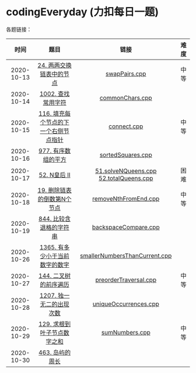 # codingEveryday (力扣每日一题)

各题链接：

|    时间    |                             题目                             |                             链接                             | 难度 |
| :--------: | :----------------------------------------------------------: | :----------------------------------------------------------: | :--: |
| 2020-10-13 | [24. 两两交换链表中的节点](https://leetcode-cn.com/problems/swap-nodes-in-pairs/) | [swapPairs.cpp](https://github.com/lugf027/luCodingInterviews/blob/master/src/codingEveryday/20201013_swapPairs/swapPairs.cpp) | 中等 |
| 2020-10-14 | [1002. 查找常用字符](https://leetcode-cn.com/problems/find-common-characters/) | [commonChars.cpp](https://github.com/lugf027/luCodingInterviews/blob/master/src/codingEveryday/20201014_commonChars/commonChars.cpp) |      |
| 2020-10-15 | [116. 填充每个节点的下一个右侧节点指针](https://leetcode-cn.com/problems/populating-next-right-pointers-in-each-node/) | [connect.cpp](https://github.com/lugf027/luCodingInterviews/blob/master/src/codingEveryday/20201015_connect/connect.cpp) | 中等 |
| 2020-10-16 | [977. 有序数组的平方](https://leetcode-cn.com/problems/squares-of-a-sorted-array/) | [sortedSquares.cpp](https://github.com/lugf027/luCodingInterviews/blob/master/src/codingEveryday/20201016_sortedSquares/sortedSquares.cpp) |      |
| 2020-10-17 | [52. N皇后 II](https://leetcode-cn.com/problems/n-queens-ii/) | [51.solveNQueens.cpp](https://github.com/lugf027/luCodingInterviews/blob/master/src/codingEveryday/20201016_totalNQueens/solveNQueens.cpp) [52.totalQueens.cpp](https://github.com/lugf027/luCodingInterviews/blob/master/src/codingEveryday/20201016_totalNQueens/totalQueens.cpp) | 困难 |
| 2020-10-18 | [19. 删除链表的倒数第N个节点](https://leetcode-cn.com/problems/remove-nth-node-from-end-of-list/) | [removeNthFromEnd.cpp](https://github.com/lugf027/luCodingInterviews/blob/master/src/codingEveryday/20201018_removeNthFromEnd/removeNthFromEnd.cpp) | 中等 |
| 2020-10-19 | [844. 比较含退格的字符串](https://leetcode-cn.com/problems/backspace-string-compare/) | [backspaceCompare.cpp](https://github.com/lugf027/luCodingInterviews/blob/master/src/codingEveryday/20201019_backspaceCompare/backspaceCompare.cpp) |      |
| 2020-10-26 | [1365. 有多少小于当前数字的数字](https://leetcode-cn.com/problems/how-many-numbers-are-smaller-than-the-current-number/) | [smallerNumbersThanCurrent.cpp](https://github.com/lugf027/luCodingInterviews/blob/master/src/codingEveryday/20201026_smallerNumbersThanCurrent/smallerNumbersThanCurrent.cpp) |      |
| 2020-10-27 | [144. 二叉树的前序遍历](https://leetcode-cn.com/problems/binary-tree-preorder-traversal/) | [preorderTraversal.cpp](https://github.com/lugf027/luCodingInterviews/blob/master/src/codingEveryday/20201027_preorderTraversal/preorderTraversal.cpp) | 中等 |
| 2020-10-28 | [1207. 独一无二的出现次数](https://leetcode-cn.com/problems/unique-number-of-occurrences/) | [uniqueOccurrences.cpp](https://github.com/lugf027/luCodingInterviews/blob/master/src/codingEveryday/20201028_uniqueOccurrences/uniqueOccurrences.cpp) |      |
| 2020-10-29 | [129. 求根到叶子节点数字之和](https://leetcode-cn.com/problems/sum-root-to-leaf-numbers/) | [sumNumbers.cpp](https://github.com/lugf027/luCodingInterviews/blob/master/src/codingEveryday/20201029_sumNumbers/sumNumbers.cpp) | 中等 |
| 2020-10-30 | [463. 岛屿的周长](https://leetcode-cn.com/problems/island-perimeter/) |                                                              |      |

